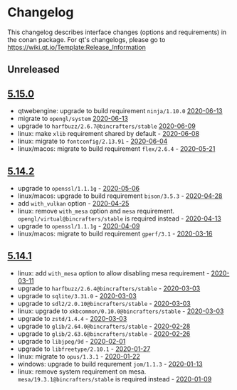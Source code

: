 # Changelog

This changelog describes interface changes (options and requirements) in the conan package. For qt's changelogs, please go to https://wiki.qt.io/Template:Release_Information

## Unreleased
## [5.15.0](https://bintray.com/bincrafters/public-conan/qt%3Abincrafters/5.15.0%3Astable)
- qtwebengine: upgrade to build requirement `ninja/1.10.0` [2020-06-13](https://github.com/bincrafters/conan-qt/commit/52490d71b8a2d6df62d01cecd7d3358536961ca7)
- migrate to `opengl/system` [2020-06-13](https://github.com/bincrafters/conan-qt/commit/52490d71b8a2d6df62d01cecd7d3358536961ca7)
- upgrade to `harfbuzz/2.6.7@bincrafters/stable` [2020-06-09](https://github.com/bincrafters/conan-qt/commit/1a3d13e2e92c81c774a194dc6457e62b4f31bb79)
- linux: make `xlib` requirement shared by default - [2020-06-08](https://github.com/bincrafters/conan-qt/commit/cb1d1e914c0191803e21da9c81ef71de0d7e52c7)
- linux: migrate to `fontconfig/2.13.91` - [2020-06-04](https://github.com/bincrafters/conan-qt/commit/2fe7f984af734fb175a9ecffa14e81ae49a22dbd)
- linux/macos: migrate to build requirement `flex/2.6.4` - [2020-05-21](https://github.com/bincrafters/conan-qt/commit/750851425c3f4217365f5a9aaa9d856e6533fdfd#diff-2b1d42f71f22b7ea0412d7602dec166f)
## [5.14.2](https://bintray.com/bincrafters/public-conan/qt%3Abincrafters/5.14.2%3Astable)
- upgrade to `openssl/1.1.1g` - [2020-05-06](https://github.com/bincrafters/conan-qt/commit/44c706a3a061f8dabe52eead5ee4d54417b4e863)
- linux/macos: upgrade to build requirement `bison/3.5.3` - [2020-04-28](https://github.com/bincrafters/conan-qt/commit/924d23fa77f54c9751c2345f2f01e939dd3dc856)
- add `with_vulkan` option - [2020-04-25](https://github.com/bincrafters/conan-qt/commit/448470871b2d9523a47937eae66621f01f161a1e)
- linux: remove `with_mesa` option and `mesa` requirement. `opengl/virtual@bincrafters/stable` is required instead - [2020-04-13](https://github.com/bincrafters/conan-qt/commit/36f7702b142244cd503e12891d8bc7ac5d37504e)
- upgrade to `openssl/1.1.1g` - [2020-04-09](https://github.com/bincrafters/conan-qt/commit/5c04b3aac2bed31c5422da93db06a07a92cb2844)
- linux/macos: migrate to build requirement `gperf/3.1` - [2020-03-16](https://github.com/bincrafters/conan-qt/commit/229f375d3c5676ab1616ea6ec5ddd75ae8679a6f)
## [5.14.1](https://bintray.com/bincrafters/public-conan/qt%3Abincrafters/5.14.1%3Astable)
- linux: add `with_mesa` option to allow disabling mesa requirement - [2020-03-11](https://github.com/bincrafters/conan-qt/commit/7c2f5bf147a609fb3ecd40549b3de30c21e63d41)
- upgrade to `harfbuzz/2.6.4@bincrafters/stable` - [2020-03-03](https://github.com/bincrafters/conan-qt/commit/39492329fb95ac2e2e1b9a9b37cfc5f74ef4f81c)
- upgrade to `sqlite/3.31.0` - [2020-03-03](https://github.com/bincrafters/conan-qt/commit/39492329fb95ac2e2e1b9a9b37cfc5f74ef4f81c)
- upgrade to `sdl2/2.0.10@bincrafters/stable` - [2020-03-03](https://github.com/bincrafters/conan-qt/commit/39492329fb95ac2e2e1b9a9b37cfc5f74ef4f81c)
- linux: upgrade to `xkbcommon/0.10.0@bincrafters/stable` - [2020-03-03](https://github.com/bincrafters/conan-qt/commit/39492329fb95ac2e2e1b9a9b37cfc5f74ef4f81c)
- upgrade to `zstd/1.4.4` - [2020-03-03](https://github.com/bincrafters/conan-qt/commit/39492329fb95ac2e2e1b9a9b37cfc5f74ef4f81c)
- upgrade to `glib/2.64.0@bincrafters/stable` - [2020-02-28](https://github.com/bincrafters/conan-qt/commit/2a4167dc1a0a008f3570c7b3ff7c48ca5c6bf30f)
- upgrade to `glib/2.63.6@bincrafters/stable` - [2020-02-26](https://github.com/bincrafters/conan-qt/commit/10c0e0622dac3b5312670c236e6bc54ac682579e)
- upgrade to `libjpeg/9d` - [2020-02-01](https://github.com/bincrafters/conan-qt/commit/a5585a998f863d57a5601b2ab620ba9f8ef06641)
- upgrade to `libfreetype/2.10.1` - [2020-01-27](https://github.com/bincrafters/conan-qt/commit/25b2d262bfbe26a6df45d6edf60e29ab180f59d8)
- linux: migrate to `opus/1.3.1` - [2020-01-22](https://github.com/bincrafters/conan-qt/commit/adff8c0c6e595102561c472f62b4d14f3a99bffc)
- windows: upgrade to build requrement `jom/1.1.3` - [2020-01-13](https://github.com/bincrafters/conan-qt/commit/84168c7db987bdd9b3deeb497f2605bf146d4b65)
- linux: remove system requirement on mesa. `mesa/19.3.1@bincrafters/stable` is required instead - [2020-01-09](https://github.com/bincrafters/conan-qt/commit/c6d8131be32e2b5fd10b509ea6ff574ed89f4b93)